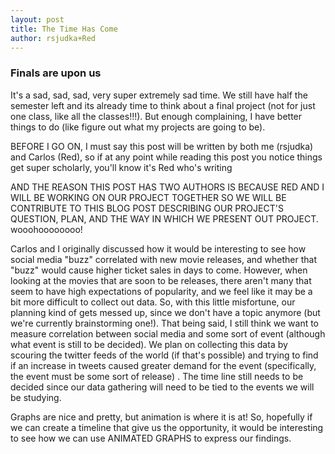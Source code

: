 ```yaml
---
layout: post
title: The Time Has Come
author: rsjudka+Red
---
```



### Finals are upon us

It's a sad, sad, sad, very super extremely sad time. We still have half the semester left and its already time to think about a final project (not for just one class, like all the classes!!!). But enough complaining, I have better things to do (like figure out what my projects are going to be).

BEFORE I GO ON, I must say this post will be written by both me (rsjudka) and Carlos (Red), so if at any point while reading this post you notice things get super scholarly, you'll know it's Red who's writing

AND THE REASON THIS POST HAS TWO AUTHORS IS BECAUSE RED AND I WILL BE WORKING ON OUR PROJECT TOGETHER SO WE WILL BE CONTRIBUTE TO THIS BLOG POST DESCRIBING OUR PROJECT'S QUESTION, PLAN, AND THE WAY IN WHICH WE PRESENT OUT PROJECT. wooohoooooooo!

Carlos and I originally discussed how it would be interesting to see how social media "buzz" correlated with new movie releases, and whether that "buzz" would cause higher ticket sales in days to come. However, when looking at the movies that are soon to be releases, there aren't many that seem to have high expectations of popularity, and we feel like it may be a bit more difficult to collect out data. So, with this little misfortune, our planning kind of gets messed up, since we don't have a topic anymore (but we're currently brainstorming one!). That being said, I still think we want to measure correlation between social media and some sort of event (although what event is still to be decided). We plan on collecting this data by scouring the twitter feeds of the world (if that's possible) and trying to find if an increase in tweets caused greater demand for the event (specifically, the event must be some sort of release) . The time line still needs to be decided since our data gathering will need to be tied to the events we will be studying.

Graphs are nice and pretty, but animation is where it is at! So, hopefully if we can create a timeline that give us the opportunity, it would be interesting to see how we can use ANIMATED GRAPHS to express our findings.
